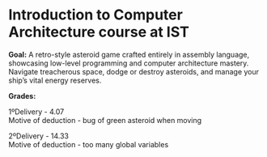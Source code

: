 # Introduction to Computer Architecture course at IST

**Goal:** A retro-style asteroid game crafted entirely in assembly language, showcasing low-level programming
and computer architecture mastery. Navigate treacherous space, dodge or destroy asteroids, and manage your
ship’s vital energy reserves.

**Grades:**

1ºDelivery - 4.07   
Motive of deduction - bug of green asteroid when moving

2ºDelivery - 14.33   
Motive of deduction - too many global variables
